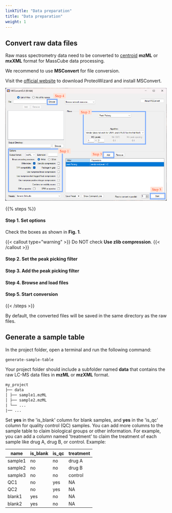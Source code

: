 ```yaml
---
linkTitle: "Data preparation"
title: "Data preparation"
weight: 1
---
```


## Convert raw data files

Raw mass spectrometry data need to be converted to <u>centroid</u> **mzML** or **mxXML** format for MassCube data processing.

We recommend to use **MSConvert** for file conversion.

Visit the [official website](https://proteowizard.sourceforge.io/download.html) to download ProteoWizard and install MSConvert.

![](MSConvert.png "Fig. 1. MSConvert GUI")

{{% steps %}}

#### Step 1. Set options

Check the boxes as shown in **Fig. 1**.

{{< callout type="warning" >}}
Do NOT check **Use zlib compression**.
{{< /callout >}}

#### Step 2. Set the peak picking filter

#### Step 3. Add the peak picking filter

#### Step 4. Browse and load files

#### Step 5. Start conversion

{{< /steps >}}

By default, the converted files will be saved in the same directory as the raw files.

## Generate a sample table

In the project folder, open a terminal and run the following command:

```bash
generate-sample-table
```

Your project folder should include a subfolder named **data** that contains the raw LC-MS data files in **mzML** or **mzXML** format.

```
my_project
├── data
│ ├── sample1.mzML
│ ├── sample2.mzML
| └── ...
|── ...
```

Set **yes** in the 'is_blank' column for blank samples, and **yes** in the 'is_qc' column for quality control (QC) samples. You can add more columns to the sample table to claim biological groups or other information. For example, you can add a column named 'treatment' to claim the treatment of each sample like drug A, drug B, or control. Example:

| name    | is_blank | is_qc | treatment |
| ------- | -------- | ----- | --------- |
| sample1 | no       | no    | drug A    |
| sample2 | no       | no    | drug B    |
| sample3 | no       | no    | control   |
| QC1     | no       | yes   | NA        |
| QC2     | no       | yes   | NA        |
| blank1  | yes      | no    | NA        |
| blank2  | yes      | no    | NA        |
